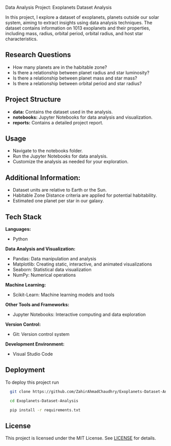 
 Data Analysis Project: Exoplanets Dataset Analysis 

In this project, I explore a dataset of exoplanets, planets outside our solar system, aiming to extract insights using data analysis techniques. The dataset contains information on 1013 exoplanets and their properties, including mass, radius, orbital period, orbital radius, and host star characteristics.


##  Research Questions

- How many planets are in the habitable zone?
- Is there a relationship between planet radius and star luminosity?
- Is there a relationship between planet mass and star mass?
- Is there a relationship between orbital period and star radius?

##  Project Structure

- **data:** Contains the dataset used in the analysis.
- **notebooks:** Jupyter Notebooks for data analysis and visualization.
- **reports:** Contains a detailed project report.

##  Usage
- Navigate to the notebooks folder.
- Run the Jupyter Notebooks for data analysis.
- Customize the analysis as needed for your exploration.

##  Additional Information:

- Dataset units are relative to Earth or the Sun.
- Habitable Zone Distance criteria are applied for potential habitability.
- Estimated one planet per star in our galaxy.
## Tech Stack

 **Languages:**
- Python

 **Data Analysis and Visualization:**
- Pandas: Data manipulation and analysis
- Matplotlib: Creating static, interactive, and animated visualizations
- Seaborn: Statistical data visualization
- NumPy: Numerical operations

 **Machine Learning:**
- Scikit-Learn: Machine learning models and tools

 **Other Tools and Frameworks:**
- Jupyter Notebooks: Interactive computing and data exploration

 **Version Control:**
- Git: Version control system

 **Development Environment:**
- Visual Studio Code

##  Deployment

To deploy this project run

```bash
  git clone https://github.com/ZahirAhmadChaudhry/Exoplanets-Dataset-Analysis.git
```

```bash
  cd Exoplanets-Dataset-Analysis
```

```bash
  pip install -r requirements.txt
```
##  License
This project is licensed under the MIT License. See
[LICENSE](https://github.com/ZahirAhmadChaudhry/Exoplanets-Dataset-Analysis?tab=MIT-1-ov-file)
for details.
